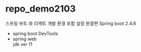 # repo_demo2103
스프링 부트 와 리액트 개발 환경 포함 설정 완결편
Spring boot 2.4.6
- spring boot DevTools
- spring web
<br>jdk ver 11
